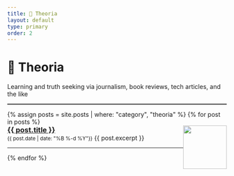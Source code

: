 ```yaml
---
title: 📖 Theoria
layout: default
type: primary
order: 2
---
```


# 📖 Theoria

Learning and truth seeking via journalism, book reviews, tech articles, and the like

<hr style="height:2px;border:none;color:#333;background-color:#333;" />

<ul style="padding-left: 0;">
{% assign posts = site.posts | where: "category", "theoria" %}
{% for post in posts %}
<div>
    <img style="width: 100px; float: right;" src="{{ post.cover }}">
    <h3 style="margin : 0"><a href="{{ post.url }}">{{ post.title }}</a></h3>
    <small style="margin : 0">{{ post.date | date: "%B %-d %Y"}}</small>
    <t style="margin : 0">{{ post.excerpt }} </t>
    <hr/>
</div>
{% endfor %}
</ul>
